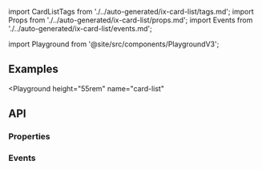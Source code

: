 import CardListTags from './../auto-generated/ix-card-list/tags.md';
import Props from './../auto-generated/ix-card-list/props.md';
import Events from './../auto-generated/ix-card-list/events.md';

import Playground from '@site/src/components/PlaygroundV3';

## Examples

<Playground
  height="55rem"
  name="card-list"
  >
</Playground>

## API

### Properties

<Props />

### Events

<Events />
